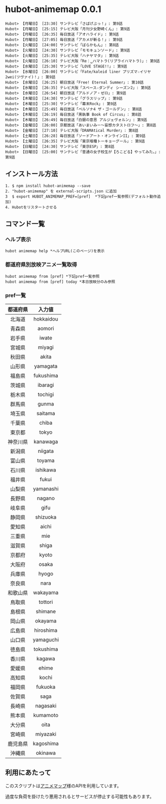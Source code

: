 # hubot-animemap 0.0.1
```
Hubot> 【月曜日】 [23:30] サンテレビ「さばげぶっ！」: 第9話
Hubot> 【月曜日】 [25:15] テレビ大阪「月刊少女野崎くん」: 第9話
Hubot> 【月曜日】 [26:35] 毎日放送「アオハライド」: 第9話
Hubot> 【月曜日】 [27:05] 毎日放送「アカメが斬る！」: 第9話
Hubot> 【火曜日】 [24:00] サンテレビ「ばらかもん」: 第8話
Hubot> 【火曜日】 [24:30] サンテレビ「モモキュンソード」: 第9話
Hubot> 【火曜日】 [25:35] テレビ大阪「ハナヤマタ」: 第9話
Hubot> 【火曜日】 [26:10] テレビ大阪「Re：␣ハマトラ(リプライハマトラ)」: 第9話
Hubot> 【水曜日】 [25:30] サンテレビ「LOVE STAGE!!」: 第9話
Hubot> 【水曜日】 [26:00] サンテレビ「Fate/kaleid liner プリズマ☆イリヤ 2wei(ツヴァイ)！」: 第9話
Hubot> 【水曜日】 [26:25] 朝日放送「Free! Eternal Summer」: 第10話
Hubot> 【水曜日】 [26:35] テレビ大阪「スペース☆ダンディ シーズン2」: 第9話
Hubot> 【水曜日】 [26:54] 朝日放送「アルドノア・ゼロ」: 第9話
Hubot> 【木曜日】 [24:30] サンテレビ「グラスリップ」: 第9話
Hubot> 【木曜日】 [25:30] サンテレビ「幕末Rock」: 第9話
Hubot> 【木曜日】 [25:49] 毎日放送「ペルソナ4 ザ・ゴールデン」: 第8話
Hubot> 【木曜日】 [26:19] 毎日放送「黒執事 Book of Circus」: 第8話
Hubot> 【木曜日】 [26:49] 毎日放送「白銀の意思 アルジェヴォルン」: 第9話
Hubot> 【金曜日】 [26:00] 京都放送「あいまいみー～妄想カタストロフ～」: 第8話
Hubot> 【金曜日】 [27:10] テレビ大阪「DRAMAtical Murder」: 第8話
Hubot> 【土曜日】 [26:28] 毎日放送「ソードアート・オンラインII」: 第9話
Hubot> 【土曜日】 [26:35] テレビ大阪「東京喰種トーキョーグール」: 第9話
Hubot> 【日曜日】 [24:30] サンテレビ「東京ESP」: 第8話
Hubot> 【日曜日】 [25:00] サンテレビ「普通の女子校生が【ろこどる】やってみた。」: 第9話
```

## インストール方法
```
1. $ npm install hubot-animemap --save
2. "hubot-animemap" を external-scripts.json に追加
3  $ export HUBOT_ANIMEMAP_PREF=[pref]  *下記pref一覧参照(デフォルト動作追加)
4. Hubotをリスタートさせる
```

## コマンド一覧

### ヘルプ表示
```
hubot animemap help *ヘルプURL(このページ)を表示
```
### 都道府県別放映アニメ一覧取得
```
hubot animemap from [pref] *下記pref一覧参照
hubot animemap from [pref] today *本日放映分のみ参照
```

### pref一覧
都道府県   | 入力値
:---------:|:----------:
北海道     | hokkaidou
青森県     | aomori
岩手県     | iwate
宮城県     | miyagi
秋田県     | akita
山形県     | yamagata  
福島県     | fukushima
茨城県     | ibaragi
栃木県     | tochigi
群馬県     | gunma
埼玉県     | saitama
千葉県     | chiba
東京都     | tokyo
神奈川県   | kanawaga  
新潟県     | niigata
富山県     | toyama
石川県     | ishikawa  
福井県     | fukui
山梨県     | yamanashi
長野県     | nagano
岐阜県     | gifu
静岡県     | shizuoka  
愛知県     | aichi
三重県     | mie
滋賀県     | shiga
京都府     | kyoto
大阪府     | osaka
兵庫県     | hyogo
奈良県     | nara
和歌山県   | wakayama  
鳥取県     | tottori
島根県     | shimane
岡山県     | okayama
広島県     | hiroshima
山口県     | yamaguchi
徳島県     | tokushima
香川県     | kagawa
愛媛県     | ehime
高知県     | kochi
福岡県     | fukuoka
佐賀県     | saga
長崎県     | nagasaki  
熊本県     | kumamoto  
大分県     | oita
宮崎県     | miyazaki  
鹿児島県   | kagoshima
沖縄県     | okinawa

## 利用にあたって
このスクリプトは[アニメマップ](http://animemap.net/pages/api/)様のAPIを利用しています。

過度な負荷を掛けたり悪用されるとサービスが停止する可能性もあります。
